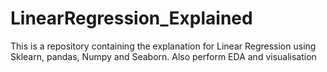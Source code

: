# LinearRegression_Explained
This is a repository containing the explanation for Linear Regression using Sklearn, pandas, Numpy and Seaborn. Also perform EDA and visualisation
